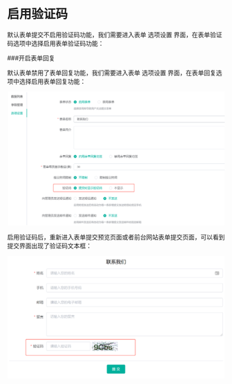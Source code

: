 # 启用验证码

默认表单提交不启用验证码功能，我们需要进入表单 选项设置 界面，在表单验证码选项中选择启用表单验证码功能：

###开启表单回复

默认表单禁用了表单回复功能，我们需要进入表单 选项设置 界面，在表单回复选项中选择启用表单回复功能：

![captcha01.png](images/captcha01.png)

启用验证码后，重新进入表单提交预览页面或者前台网站表单提交页面，可以看到提交界面出现了验证码文本框：

![captcha02.png](images/captcha02.png)